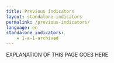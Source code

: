```yaml
---
title: Previous indicators
layout: standalone-indicators
permalink: /previous-indicators/
language: en
standalone_indicators:
    - 1-a-1-archived
---
```


EXPLANATION OF THIS PAGE GOES HERE
